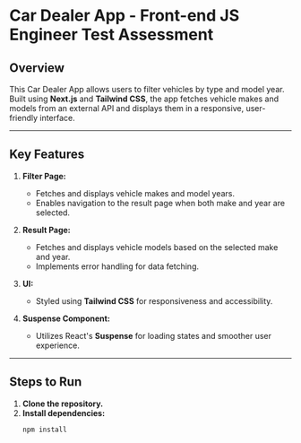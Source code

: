 # Car Dealer App - Front-end JS Engineer Test Assessment

## Overview

This Car Dealer App allows users to filter vehicles by type and model year. Built using **Next.js** and **Tailwind CSS**, the app fetches vehicle makes and models from an external API and displays them in a responsive, user-friendly interface.

---

## Key Features

1. **Filter Page:**

   - Fetches and displays vehicle makes and model years.
   - Enables navigation to the result page when both make and year are selected.

2. **Result Page:**

   - Fetches and displays vehicle models based on the selected make and year.
   - Implements error handling for data fetching.

3. **UI:**

   - Styled using **Tailwind CSS** for responsiveness and accessibility.

4. **Suspense Component:**
   - Utilizes React's **Suspense** for loading states and smoother user experience.

---

## Steps to Run

1. **Clone the repository.**
2. **Install dependencies:**
   ```bash
   npm install
   ```
